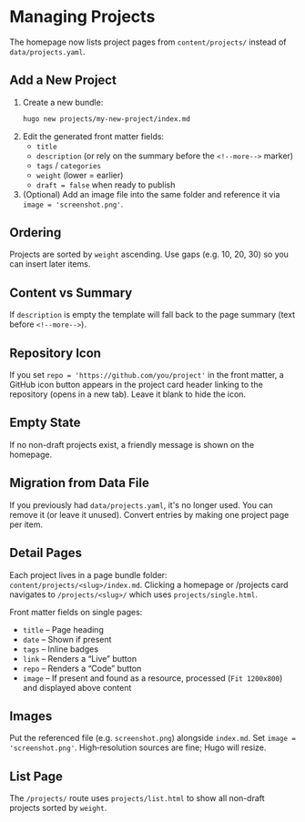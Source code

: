 # Managing Projects

The homepage now lists project pages from `content/projects/` instead of `data/projects.yaml`.

## Add a New Project

1. Create a new bundle:
   ```bash
   hugo new projects/my-new-project/index.md
   ```
2. Edit the generated front matter fields:
   - `title`
   - `description` (or rely on the summary before the `<!--more-->` marker)
   - `tags` / `categories`
   - `weight` (lower = earlier)
   - `draft = false` when ready to publish
3. (Optional) Add an image file into the same folder and reference it via `image = 'screenshot.png'`.

## Ordering

Projects are sorted by `weight` ascending. Use gaps (e.g. 10, 20, 30) so you can insert later items.

## Content vs Summary

If `description` is empty the template will fall back to the page summary (text before `<!--more-->`).

## Repository Icon

If you set `repo = 'https://github.com/you/project'` in the front matter, a GitHub icon button appears in the project card header linking to the repository (opens in a new tab). Leave it blank to hide the icon.

## Empty State

If no non-draft projects exist, a friendly message is shown on the homepage.

## Migration from Data File

If you previously had `data/projects.yaml`, it's no longer used. You can remove it (or leave it unused). Convert entries by making one project page per item.

## Detail Pages

Each project lives in a page bundle folder: `content/projects/<slug>/index.md`. Clicking a homepage or /projects card navigates to `/projects/<slug>/` which uses `projects/single.html`.

Front matter fields on single pages:

- `title` – Page heading
- `date` – Shown if present
- `tags` – Inline badges
- `link` – Renders a “Live” button
- `repo` – Renders a “Code” button
- `image` – If present and found as a resource, processed (`Fit 1200x800`) and displayed above content

## Images

Put the referenced file (e.g. `screenshot.png`) alongside `index.md`. Set `image = 'screenshot.png'`. High‑resolution sources are fine; Hugo will resize.

## List Page

The `/projects/` route uses `projects/list.html` to show all non-draft projects sorted by `weight`.
